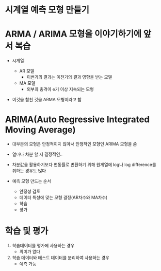 # 시계열 예측 모형 만들기

# ARMA / ARIMA 모형을 이야기하기에 앞서 복습

- 시계열 
    - AR 모델
        - 이번기의 결과는 이전기의 결과 영향을 받는 모델
    - MA 모델
        - 외부의 충격이 e기 이상 지속되는 모형

- 이것을 합친 것을 ARMA 모형이라고 함

# ARIMA(Auto Regressive Integrated Moving Average)
- 대부분의 모형은 안정적이지 않아서 안정적인 모형인 ARIMA 모형을 씀
- 얼마나 차분 할 지 결정적인..
- 차분값을 활용하기보다 변동률로 변환하기 위해 원계열에 log나 log difference를 취하는 경우도 많다

- 예측 모형 만드는 순서
    - 안정성 검토
    - 데이터 특성에 맞는 모형 결정(AR차수와 MA차수)
    - 학습
    - 평가

# 학습 및 평가
1. 학습데이터를 평가에 사용하는 경우
    - 의미가 없다
2. 학습 데이터와 테스트 데이터를 분리하여 사용하는 경우
    - 예측 가능